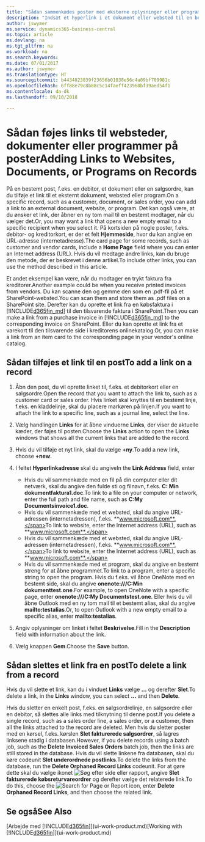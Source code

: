 ```yaml
---
title: "Sådan sammenkædes poster med eksterne oplysninger eller programmer | Microsoft Docs"
description: "Indsæt et hyperlink i et dokument eller websted til en bestemt post, f.eks. en debitor eller et dokument."
author: jswymer
ms.service: dynamics365-business-central
ms.topic: article
ms.devlang: na
ms.tgt_pltfrm: na
ms.workload: na
ms.search.keywords: 
ms.date: 07/01/2017
ms.author: jswymer
ms.translationtype: HT
ms.sourcegitcommit: b4434823839f23656b01038e56c4a09bf709981c
ms.openlocfilehash: 6ff88e79c8b88c5c14faeff423960bf39aed54f1
ms.contentlocale: da-dk
ms.lasthandoff: 09/10/2018

---
```

# <a name="adding-links-to-websites-documents-or-programs-on-records"></a><span data-ttu-id="dae84-103">Sådan føjes links til websteder, dokumenter eller programmer på poster</span><span class="sxs-lookup"><span data-stu-id="dae84-103">Adding Links to Websites, Documents, or Programs on Records</span></span>
<span data-ttu-id="dae84-104">På en bestemt post, f.eks. en debitor, et dokument eller en salgsordre, kan du tilføje et link til et eksternt dokument, websted eller program.</span><span class="sxs-lookup"><span data-stu-id="dae84-104">On a specific record, such as a customer, document, or sales order, you can add a link to an external document, website, or program.</span></span> <span data-ttu-id="dae84-105">Det kan også være, at du ønsker et link, der åbner en ny tom mail til en bestemt modtager, når du vælger det.</span><span class="sxs-lookup"><span data-stu-id="dae84-105">Or, you may want a link that opens a new empty email to a specific recipient when you select it.</span></span> <span data-ttu-id="dae84-106">På kortsiden på nogle poster, f.eks. debitor- og kreditorkort, er der et felt **Hjemmeside**, hvor du kan angive en URL-adresse (internetadresse).</span><span class="sxs-lookup"><span data-stu-id="dae84-106">The card page for some records, such as customer and vendor cards, include a **Home Page** field where you can enter an Internet address (URL).</span></span> <span data-ttu-id="dae84-107">Hvis du vil medtage andre links, kan du bruge den metode, der er beskrevet i denne artikel.</span><span class="sxs-lookup"><span data-stu-id="dae84-107">To include other links, you can use the method described in this article.</span></span>

<span data-ttu-id="dae84-108">Et andet eksempel kan være, når du modtager en trykt faktura fra kreditorer.</span><span class="sxs-lookup"><span data-stu-id="dae84-108">Another example could be when you receive printed invoices from vendors.</span></span> <span data-ttu-id="dae84-109">Du kan scanne den og gemme den som en .pdf-fil på et SharePoint-websted.</span><span class="sxs-lookup"><span data-stu-id="dae84-109">You can scan them and store them as .pdf files on a SharePoint site.</span></span> <span data-ttu-id="dae84-110">Derefter kan du oprette et link fra en købsfaktura i [!INCLUDE[d365fin_md](includes/d365fin_md.md)] til den tilsvarende faktura i SharePoint.</span><span class="sxs-lookup"><span data-stu-id="dae84-110">Then you can make a link from a purchase invoice in [!INCLUDE[d365fin_md](includes/d365fin_md.md)] to the corresponding invoice on  SharePoint.</span></span> <span data-ttu-id="dae84-111">Eller du kan oprette et link fra et varekort til den tilsvarende side i kreditorens onlinekatalog.</span><span class="sxs-lookup"><span data-stu-id="dae84-111">Or, you can make a link from an item card to the corresponding page in your vendor's online catalog.</span></span>

## <a name="to-add-a-link-on-a-record"></a><span data-ttu-id="dae84-112">Sådan tilføjes et link til en post</span><span class="sxs-lookup"><span data-stu-id="dae84-112">To add a link on a record</span></span>   

1.  <span data-ttu-id="dae84-113">Åbn den post, du vil oprette linket til, f.eks. et debitorkort eller en salgsordre.</span><span class="sxs-lookup"><span data-stu-id="dae84-113">Open the record that you want to attach the link to, such as a customer card or sales order.</span></span> <span data-ttu-id="dae84-114">Hvis linket skal knyttes til en bestemt linje, f.eks. en kladdelinje, skal du placere markøren på linjen.</span><span class="sxs-lookup"><span data-stu-id="dae84-114">If you want to attach the link to a specific line, such as a journal line, select the line.</span></span>  

2.  <span data-ttu-id="dae84-115">Vælg handlingen **Links** for at åbne vinduerne **Links**, der viser de aktuelle kæder, der føjes til posten.</span><span class="sxs-lookup"><span data-stu-id="dae84-115">Choose the **Links** action to open the **Links** windows that shows all the current links that are added to the record.</span></span>

3. <span data-ttu-id="dae84-116">Hvis du vil tilføje et nyt link, skal du vælge **+ny**.</span><span class="sxs-lookup"><span data-stu-id="dae84-116">To add a new link, choose **+new**.</span></span>

4.  <span data-ttu-id="dae84-117">I feltet **Hyperlinkadresse** skal du angive</span><span class="sxs-lookup"><span data-stu-id="dae84-117">In the **Link Address** field, enter</span></span>

    -   <span data-ttu-id="dae84-118">Hvis du vil sammenkæde med en fil på din computer eller dit netværk, skal du angive den fulde sti og filnavn, f.eks. **C: Min dokumentfaktura1.doc**.</span><span class="sxs-lookup"><span data-stu-id="dae84-118">To link to a file on your computer or network, enter the full path and file name, such as  **C:My Documentsinvoice1.doc**.</span></span>
    -   <span data-ttu-id="dae84-119">Hvis du vil sammenkæde med et websted, skal du angive URL-adressen (internetadressen), f.eks. **www.microsoft.com**.</span><span class="sxs-lookup"><span data-stu-id="dae84-119">To link to website, enter the Internet address (URL), such as **www.microsoft.com**.</span></span>
    -   <span data-ttu-id="dae84-120">Hvis du vil sammenkæde med et websted, skal du angive URL-adressen (internetadressen), f.eks. **www.microsoft.com**.</span><span class="sxs-lookup"><span data-stu-id="dae84-120">To link to website, enter the Internet address (URL), such as **www.microsoft.com**.</span></span>
    -   <span data-ttu-id="dae84-121">Hvis du vil sammenkæde med et program, skal du angive en bestemt streng for at åbne programmet.</span><span class="sxs-lookup"><span data-stu-id="dae84-121">To link to a program, enter a specific string to open the program.</span></span> <span data-ttu-id="dae84-122">Hvis du f.eks. vil åbne OneNote med en bestemt side, skal du angive **onenote:///C:Min dokumenttest.one**.</span><span class="sxs-lookup"><span data-stu-id="dae84-122">For example, to open OneNote with a specific page, enter **onenote:///C:My Documentstest.one**.</span></span> <span data-ttu-id="dae84-123">Eller hvis du vil åbne Outlook med en ny tom mail til et bestemt alias, skal du angive **mailto:testalias**.</span><span class="sxs-lookup"><span data-stu-id="dae84-123">Or, to open Outlook with a new empty email to a specific alias, enter **mailto:testalias**.</span></span>  

5.  <span data-ttu-id="dae84-124">Angiv oplysninger om linket i feltet **Beskrivelse**.</span><span class="sxs-lookup"><span data-stu-id="dae84-124">Fill in the **Description** field with information about the link.</span></span>  

6.  <span data-ttu-id="dae84-125">Vælg knappen **Gem**.</span><span class="sxs-lookup"><span data-stu-id="dae84-125">Choose the **Save** button.</span></span>  

## <a name="to-delete-a-link-from-a-record"></a><span data-ttu-id="dae84-126">Sådan slettes et link fra en post</span><span class="sxs-lookup"><span data-stu-id="dae84-126">To delete a link from a record</span></span>  

<span data-ttu-id="dae84-127">Hvis du vil slette et link, kan du i vinduet **Links** vælge **...** og derefter **Slet**.</span><span class="sxs-lookup"><span data-stu-id="dae84-127">To delete a link, in the **Links** window, you can select **...** and then **Delete**.</span></span>

<span data-ttu-id="dae84-128">Hvis du sletter en enkelt post, f.eks. en salgsordrelinje, en salgsordre eller en debitor, så slettes alle links med tilknytning til denne post.</span><span class="sxs-lookup"><span data-stu-id="dae84-128">If you delete a single record, such as a sales order line, a sales order, or a customer, then all the links attached to the record are deleted.</span></span> <span data-ttu-id="dae84-129">Men hvis du sletter poster med en kørsel, f.eks. kørslen **Slet fakturerede salgsordrer**, så lagres linksene stadig i databasen.</span><span class="sxs-lookup"><span data-stu-id="dae84-129">However, if you delete records using a batch job, such as the **Delete Invoiced Sales Orders** batch job, then the links are still stored in the database.</span></span> <span data-ttu-id="dae84-130">Hvis du vil slette linkene fra databasen, skal du køre codeunit **Slet underordnede postlinks**.</span><span class="sxs-lookup"><span data-stu-id="dae84-130">To delete the links from the database, run the **Delete Orphaned Record Links** codeunit.</span></span> <span data-ttu-id="dae84-131">For at gøre dette skal du vælge ikonet ![Søg efter side eller rapport](media/ui-search/search_small.png "Ikonet Søg efter side eller rapport"), angive **Slet fakturerede købsreturvareordrer** og derefter vælge det relaterede link.</span><span class="sxs-lookup"><span data-stu-id="dae84-131">To do this, choose the ![Search for Page or Report](media/ui-search/search_small.png "Search for Page or Report icon") icon, enter **Delete Orphaned Record Links**, and then choose the related link.</span></span>   

<!-- ### To run delete orphaned record links  

1.  Choose the ![Search for Page or Report](media/ui-search/search_small.png "Search for Page or Report icon") icon, enter **Data Deletion**, and then choose the related link.  

2.  In the **Data Deletion** window, choose **Tasks**, and then choose **Delete Orphaned Record Links**.  -->

## <a name="see-also"></a><span data-ttu-id="dae84-132">Se også</span><span class="sxs-lookup"><span data-stu-id="dae84-132">See Also</span></span>  
<span data-ttu-id="dae84-133">[Arbejde med [!INCLUDE[d365fin](includes/d365fin_md.md)]](ui-work-product.md)</span><span class="sxs-lookup"><span data-stu-id="dae84-133">[Working with [!INCLUDE[d365fin](includes/d365fin_md.md)]](ui-work-product.md)</span></span>  

